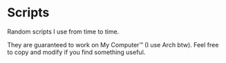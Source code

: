 # Scripts

Random scripts I use from time to time.

They are guaranteed to work on My Computer™ (I use Arch btw). Feel free to copy and modify if you find something useful.
